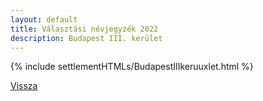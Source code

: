 ```yaml
---
layout: default
title: Választási névjegyzék 2022
description: Budapest III. kerület
---
```


{% include settlementHTMLs/BudapestIIIkeruuxlet.html %}

[Vissza](./)